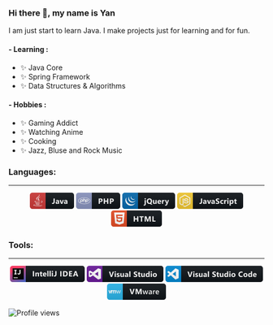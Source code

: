 ### Hi there 👋, my name is Yan
I am just start to learn Java.
I make projects just for learning and for fun.

#### - Learning :
- ✨ Java Core
- ✨ Spring Framework
- ✨ Data Structures & Algorithms

#### - Hobbies : 
- ✨ Gaming Addict
- ✨ Watching Anime
- ✨ Cooking
- ✨ Jazz, Bluse and Rock Music

### Languages:
---
<p align="center">
<img src="data/java.png" alt="java">
<img src="data/php.png" alt="php">
<img src="data/jquery.png" alt="jquery">
<img src="data/js.png" alt="js">
<img src="data/html.png" alt="html">
</p>

### Tools:
---
<p align="center">
<img src="data/jetbrains_intellij.png" alt="jetbrains_intellij">
<img src="data/visualstudio.png" alt="visualstudio">
<img src="data/visualstudio_code.png" alt="visualstudio_code">
<img src="data/vmware.png" alt="vmware">
</p>

![Profile views](https://gpvc.arturio.dev/Loneman)
<!-- For more icons please follow  https://github.com/MikeCodesDotNET/ColoredBadges -->
